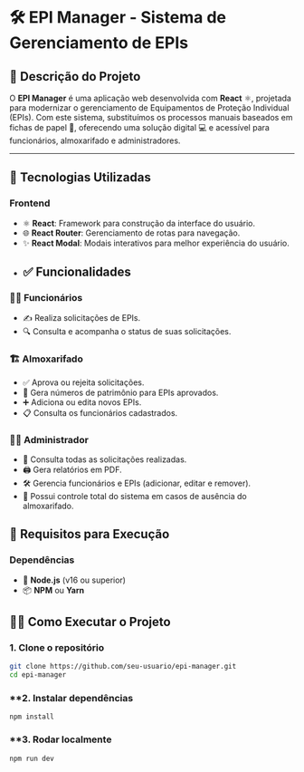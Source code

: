 # 🛠️ **EPI Manager - Sistema de Gerenciamento de EPIs**

## 📖 **Descrição do Projeto**
O **EPI Manager** é uma aplicação web desenvolvida com **React** ⚛️, projetada para modernizar o gerenciamento de Equipamentos de Proteção Individual (EPIs). Com este sistema, substituímos os processos manuais baseados em fichas de papel 📝, oferecendo uma solução digital 💻 e acessível para funcionários, almoxarifado e administradores.

---

## 🚀 **Tecnologias Utilizadas**

### **Frontend**  
- ⚛️ **React**: Framework para construção da interface do usuário.  
- 🌐 **React Router**: Gerenciamento de rotas para navegação.  
- ✨ **React Modal**: Modais interativos para melhor experiência do usuário.
- ## ✅ **Funcionalidades**

### 👷‍♂️ **Funcionários**
- ✍️ Realiza solicitações de EPIs.  
- 🔍 Consulta e acompanha o status de suas solicitações.  

### 🏗️ **Almoxarifado**
- ✅ Aprova ou rejeita solicitações.  
- 🔢 Gera números de patrimônio para EPIs aprovados.  
- ➕ Adiciona ou edita novos EPIs.  
- 📋 Consulta os funcionários cadastrados.  

### 👩‍💼 **Administrador**
- 📂 Consulta todas as solicitações realizadas.  
- 🖨️ Gera relatórios em PDF.  
- 🛠️ Gerencia funcionários e EPIs (adicionar, editar e remover).  
- 🔑 Possui controle total do sistema em casos de ausência do almoxarifado.

## 🧩 **Requisitos para Execução**

### **Dependências**
- 🔵 **Node.js** (v16 ou superior)  
- 📦 **NPM** ou **Yarn**

## 🏃‍♂️ **Como Executar o Projeto**

### **1. Clone o repositório**  
```bash
git clone https://github.com/seu-usuario/epi-manager.git
cd epi-manager
```

### **2. Instalar dependências
```
npm install
```

### **3. Rodar localmente
```
npm run dev
```
